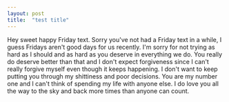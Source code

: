 ```yaml
---
layout: post
title:  "test title"
---
```

Hey sweet happy Friday text. Sorry you've not had a Friday text in a while, I guess Fridays aren't good days for us recently. I'm sorry for not trying as hard as I should and as hard as you deserve in everything we do. You really do deserve better than that and I don't expect forgiveness since I can't really forgive myself even though it keeps happening. I don't want to keep putting you through my shittiness and poor decisions. You are my number one and I can't think of spending my life with anyone else. I do love you all the way to the sky and back more times than anyone can count. 
